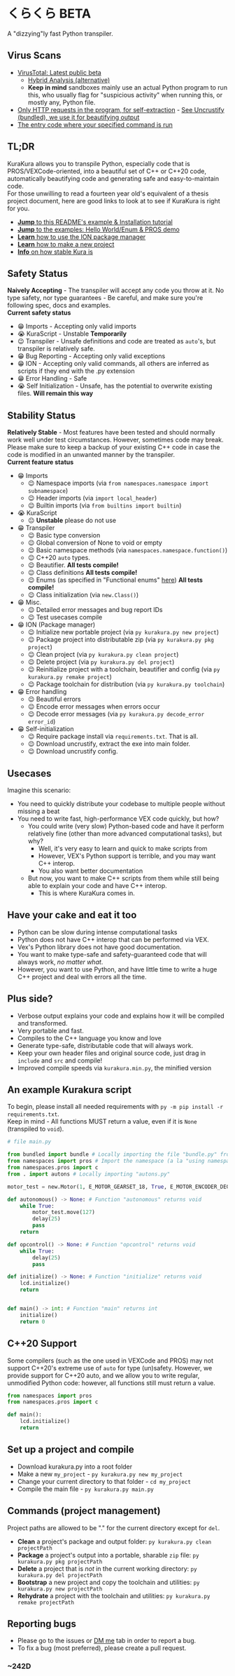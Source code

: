 # くらくら BETA
A "dizzying"ly fast Python transpiler.    

## Virus Scans
- [VirusTotal: Latest public beta](https://www.virustotal.com/gui/file/53530bc949020db83ad69d9bad4f7138e53b4b6e13cdd4cf32e8f1e7d181363a/detection)
  - [Hybrid Analysis (alternative)](https://www.hybrid-analysis.com/sample/97f5168a104ddb96db1e035811d924cddba7adaf38447e7d8e96da272c4b304f)
  - **Keep in mind** sandboxes mainly use an actual Python program to run this, who usually flag for "suspicious activity" when running this, or mostly any, Python file.
- [Only HTTP requests in the program, for self-extraction](https://github.com/probablyacai/dizzying-public/blob/main/kurakura.py#L144-L191) - [See Uncrustify (bundled), we use it for beautifying output](https://github.com/uncrustify/uncrustify/)
- [The entry code where your specified command is run](https://github.com/probablyacai/dizzying-public/blob/main/kurakura.py#L2176)

## TL;DR
KuraKura allows you to transpile Python, especially code that is PROS/VEXCode-oriented, into a beautiful set of C++ or C++20 code, automatically beautifying code and generating safe and easy-to-maintain code.   
For those unwilling to read a fourteen year old's equivalent of a thesis project document, here are good links to look at to see if KuraKura is right for you.
- [**Jump** to this README's example & Installation tutorial](https://github.com/probablyacai/dizzying-public?tab=readme-ov-file#an-example-kurakura-script)
- [**Jump** to the examples: Hello World/Enum & PROS demo](https://github.com/probablyacai/dizzying-public/tree/main/example)
- [**Learn** how to use the ION package manager](https://github.com/probablyacai/dizzying-public?tab=readme-ov-file#commands-project-management)
- [**Learn** how to make a new project](https://github.com/probablyacai/dizzying-public?tab=readme-ov-file#set-up-a-project-and-compile)
- [**Info** on how stable Kura is](https://github.com/probablyacai/dizzying-public?tab=readme-ov-file#stability-status)

## Safety Status
**Naively Accepting** - The transpiler will accept any code you throw at it. No type safety, nor type guarantees - Be careful, and make sure you're following spec, docs and examples.   
**Current safety status**   
- 😁 Imports - Accepting only valid imports
- 😭 KuraScript - Unstable **Temporarily**
- 😉 Transpiler - Unsafe definitions and code are treated as ```auto```'s, but transpiler is relatively safe.
- 😁 Bug Reporting - Accepting only valid exceptions
- 😁 ION - Accepting only valid commands, all others are inferred as scripts if they end with the .py extension
- 😁 Error Handling - Safe
- 😭 Self Initialization - Unsafe, has the potential to overwrite existing files. **Will remain this way**

## Stability Status
**Relatively Stable** - Most features have been tested and should normally work well under test circumstances. However, sometimes code may break. Please make sure to keep a backup of your existing C++ code in case the code is modified in an unwanted manner by the transpiler.   
**Current feature status**   
- 😁 Imports
    - 😉 Namespace imports (via ```from namespaces.namespace import subnamespace```)
    - 😉 Header imports (via ```import local_header```)
    - 😉 Builtin imports (via ```from builtins import builtin```)
- 😭 KuraScript
    - 😐 **Unstable** please do not use
- 😁 Transpiler
    - 😉 Basic type conversion
    - 😉 Global conversion of None to void or empty
    - 😉 Basic namespace methods (via ```namespaces.namespace.function()```)
    - 😉 C++20 ```auto``` types.
    - 😉 Beautifier. **All tests compile!**
    - 😉 Class definitions **All tests compile!**
    - 😉 Enums (as specified in "Functional enums" [here](https://docs.python.org/3/library/enum.html)) **All tests compile!**
    - 😉 Class initialization (via ```new.Class()```)
- 😁 Misc.
    - 😉 Detailed error messages and bug report IDs
    - 😉 Test usecases compile
- 😁 ION (Package manager)
    - 😉 Initialize new portable project (via ```py kurakura.py new project```)
    - 😉 Package project into distributable zip (via ```py kurakura.py pkg project```)
    - 😉 Clean project (via ```py kurakura.py clean project```)
    - 😉 Delete project (via ```py kurakura.py del project```)
    - 😉 Reinitialize project with a toolchain, beautifier and config (via ```py kurakura.py remake project```)
    - 😉 Package toolchain for distribution (via ```py kurakura.py toolchain```)
- 😁 Error handling
    - 😉 Beautiful errors
    - 😉 Encode error messages when errors occur
    - 😉 Decode error messages (via ```py kurakura.py decode_error error_id```)
- 😁 Self-initialization
    - 😉 Require package install via ```requirements.txt```. That is all.
    - 😉 Download uncrustify, extract the exe into main folder.
    - 😉 Download uncrustify config.

## Usecases
Imagine this scenario:
- You need to quickly distribute your codebase to multiple people without missing a beat
- You need to write fast, high-performance VEX code quickly, but how?
  - You could write (very slow) Python-based code and have it perform relatively fine (other than more advanced computational tasks), but why?
    - Well, it's very easy to learn and quick to make scripts from
    - However, VEX's Python support is terrible, and you may want C++ interop.
    - You also want better documentation
  - But now, you want to make C++ scripts from them while still being able to explain your code and have C++ interop.
    - This is where KuraKura comes in.

## Have your cake and eat it too
- Python can be slow during intense computational tasks
- Python does not have C++ interop that can be performed via VEX.
- Vex's Python library does not have good documentation.
- You want to make type-safe and safety-guaranteed code that will always work, *no matter what*.
- However, you want to use Python, and have little time to write a huge C++ project and deal with errors all the time.

## Plus side?
- Verbose output explains your code and explains how it will be compiled and transformed.
- Very portable and fast.
- Compiles to the C++ language you know and love
- Generate type-safe, distributable code that will always work.
- Keep your own header files and original source code, just drag in ```include``` and ```src``` and compile!
- Improved compile speeds via ```kurakura.min.py```, the minified version

## An example Kurakura script
To begin, please install all needed requirements with ```py -m pip install -r requirements.txt```.   
Keep in mind - All functions MUST return a value, even if it is ```None``` (transpiled to ```void```).
```py
# file main.py

from bundled import bundle # Locally importing the file "bundle.py" from the folder "bundle"
from namespaces import pros # Import the namespace (a la "using namespace name") "pros"
from namespaces.pros import c
from . import autons # Locally importing "autons.py"

motor_test = new.Motor(1, E_MOTOR_GEARSET_18, True, E_MOTOR_ENCODER_DEGREES)

def autonomous() -> None: # Function "autonomous" returns void
    while True:
        motor_test.move(127)
        delay(25)
        pass
    return

def opcontrol() -> None: # Function "opcontrol" returns void
    while True:
        delay(25)
        pass

def initialize() -> None: # Function "initialize" returns void
    lcd.initialize()
    return


def main() -> int: # Function "main" returns int
    initialize()
    return 0
```

## C++20 Support
Some compilers (such as the one used in VEXCode and PROS) may not support C++20's extreme use of ```auto``` for type (un)safety. However, we provide support for C++20 auto, and we allow you to write regular, unmodified Python code: however, all functions still must return a value.
```py
from namespaces import pros
from namespaces.pros import c

def main():
    lcd.initialize()
    return
```

## Set up a project and compile
- Download kurakura.py into a root folder
- Make a new ```my_project``` - ```py kurakura.py new my_project```
- Change your current directory to that folder - ```cd my_project```
- Compile the main file - ```py kurakura.py main.py```

## Commands (project management)
Project paths are allowed to be "." for the current directory except for ```del```.   
- **Clean** a project's package and output folder: ```py kurakura.py clean projectPath```
- **Package** a project's output into a portable, sharable ```zip``` file: ```py kurakura.py pkg projectPath```
- **Delete** a project that is *not* in the current working directory: ```py kurakura.py del projectPath```
- **Bootstrap** a new project and copy the toolchain and utilities: ```py kurakura.py new projectPath```
- **Rehydrate** a project with the toolchain and utilities: ```py kurakura.py remake projectPath```

## Reporting bugs
- Please go to the issues or [DM me](https://discordapp.com/users/1021090674289942600) tab in order to report a bug.
- To fix a bug (most preferred), please create a pull request.

### ~242D
